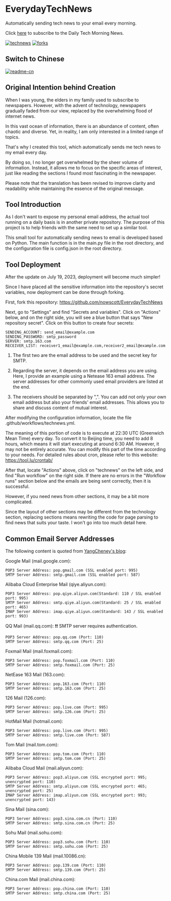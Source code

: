 # EverydayTechNews
Automatically sending tech news to your email every morning.

Click [here](https://mailist.nowscott.top/) to subscribe to the Daily Tech Morning News.

[![technews][action-image]][action-url]
[![forks][forks-image]][forks-url]

[action-url]:https://github.com/NowScott/EverydayTechNews/actions/workflows/technews.yml "Action State"
[action-image]:https://img.shields.io/github/actions/workflow/status/NowScott/EverydayTechNews/technews.yml?label=Action
[forks-url]:https://github.com/NowScott/EverydayTechNews/forks
[forks-image]:https://img.shields.io/github/forks/NowScott/EverydayTechNews?label=Forks

## Switch to Chinese

[![readme-cn][readme-cn-image]][readme-cn-url]

[readme-cn-url]:https://github.com/NowScott/EverydayTechNews/blob/main/README_CN.md "Chinese Version"
[readme-cn-image]:https://img.shields.io/badge/%E4%B8%AD%E6%96%87%E7%89%88%E6%9C%AC-red

## Original Intention behind Creation

When I was young, the elders in my family used to subscribe to newspapers. However, with the advent of technology, newspapers gradually faded from our view, replaced by the overwhelming flood of internet news.

In this vast ocean of information, there is an abundance of content, often chaotic and diverse. Yet, in reality, I am only interested in a limited range of topics.

That's why I created this tool, which automatically sends me tech news to my email every day.

By doing so, I no longer get overwhelmed by the sheer volume of information. Instead, it allows me to focus on the specific areas of interest, just like reading the sections I found most fascinating in the newspaper.

Please note that the translation has been revised to improve clarity and readability while maintaining the essence of the original message.

## Tool Introduction
As I don't want to expose my personal email address, the actual tool running on a daily basis is in another private repository. The purpose of this project is to help friends with the same need to set up a similar tool.

This small tool for automatically sending news to email is developed based on Python. The main function is in the main.py file in the root directory, and the configuration file is config.json in the root directory.

## Tool Deployment

After the update on July 19, 2023, deployment will become much simpler!

Since I have placed all the sensitive information into the repository's secret variables, now deployment can be done through forking.

First, fork this repository: https://github.com/nowscott/EverydayTechNews

Next, go to "Settings" and find "Secrets and variables". Click on "Actions" below, and on the right side, you will see a blue button that says "New repository secret". Click on this button to create four secrets:


```
SENDING_ACCOUNT: send_email@example.com
SENDING_PASSWORD: smtp_password
SERVER: smtp.163.com
RECEIVER_LIST: receiver1_email@example.com,receiver2_email@example.com
```
1. The first two are the email address to be used and the secret key for SMTP.

2. Regarding the server, it depends on the email address you are using. Here, I provide an example using a Netease 163 email address. The server addresses for other commonly used email providers are listed at the end.

3. The receivers should be separated by ",". You can add not only your own email address but also your friends' email addresses. This allows you to share and discuss content of mutual interest.

After modifying the configuration information, locate the file .github/workflows/technews.yml.

The meaning of this portion of code is to execute at 22:30 UTC (Greenwich Mean Time) every day. To convert it to Beijing time, you need to add 8 hours, which means it will start executing at around 6:30 AM. However, it may not be entirely accurate. You can modify this part of the time according to your needs. For detailed rules about cron, please refer to this website: https://tool.lu/crontab/

After that, locate "Actions" above, click on "technews" on the left side, and find "Run workflow" on the right side. If there are no errors in the "Workflow runs" section below and the emails are being sent correctly, then it is successful.

However, if you need news from other sections, it may be a bit more complicated.

Since the layout of other sections may be different from the technology section, replacing sections means rewriting the code for page parsing to find news that suits your taste. I won't go into too much detail here.

## Common Email Server Addresses

The following content is quoted from [YangCheney's blog](https://blog.csdn.net/YangCheney/article/details/126546220):

Google Mail (mail.google.com):

    POP3 Server Address: pop.gmail.com (SSL enabled port: 995)
    SMTP Server Address: smtp.gmail.com (SSL enabled port: 587)

Alibaba Cloud Enterprise Mail (qiye.aliyun.com):

    POP3 Server Address: pop.qiye.aliyun.com(Standard: 110 / SSL enabled port: 995)
    SMTP Server Address: smtp.qiye.aliyun.com(Standard: 25 / SSL enabled port: 465)
    IMAP Server Address: imap.qiye.aliyun.com(Standard: 143 / SSL enabled port: 993)
QQ Mail (mail.qq.com): ❗❗ SMTP server requires authentication.

    POP3 Server Address: pop.qq.com (Port: 110)
    SMTP Server Address: smtp.qq.com (Port: 25)
Foxmail Mail (mail.foxmail.com):

    POP3 Server Address: pop.foxmail.com (Port: 110)
    SMTP Server Address: smtp.foxmail.com (Port: 25)
NetEase 163 Mail (163.com):

    POP3 Server Address: pop.163.com (Port: 110)
    SMTP Server Address: smtp.163.com (Port: 25)
126 Mail (126.com):

    POP3 Server Address: pop.live.com (Port: 995)
    SMTP Server Address: smtp.126.com (Port: 25)
HotMail Mail (hotmail.com):

    POP3 Server Address: pop.live.com (Port: 995)
    SMTP Server Address: smtp.live.com (Port: 587)
Tom Mail (mail.tom.com):

    POP3 Server Address: pop.tom.com (Port: 110)
    SMTP Server Address: smtp.tom.com (Port: 25)
Alibaba Cloud Mail (mail.aliyun.com):

    POP3 Server Address: pop3.aliyun.com (SSL encrypted port: 995; unencrypted port: 110)
    SMTP Server Address: smtp.aliyun.com (SSL encrypted port: 465; unencrypted port: 25)
    IMAP Server Address: imap.aliyun.com (SSL encrypted port: 993; unencrypted port: 143)
Sina Mail (sina.com):

    POP3 Server Address: pop3.sina.com.cn (Port: 110)
    SMTP Server Address: smtp.sina.com.cn (Port: 25)
Sohu Mail (mail.sohu.com):

    POP3 Server Address: pop3.sohu.com (Port: 110)
    SMTP Server Address: smtp.sohu.com (Port: 25)
China Mobile 139 Mail (mail.10086.cn):

    POP3 Server Address: pop.139.com (Port: 110)
    SMTP Server Address: smtp.139.com (Port: 25)
China.com Mail (mail.china.com):

    POP3 Server Address: pop.china.com (Port: 110)
    SMTP Server Address: smtp.china.com (Port: 25)
